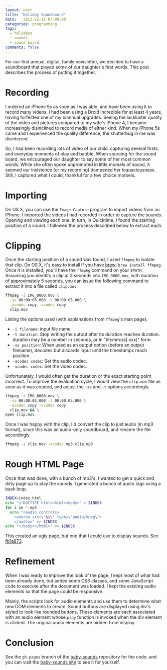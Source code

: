 ```yaml
---
layout: post
title: "Holiday Soundboard"
date:   2013-12-11 07:00:00
categories: programming
tags:
  - holidays
  - sounds
  - sound board
comments: false
---
```


For our first annual, digital, family newsletter, we decided to have a
soundboard that played some of our daughter's first words. This post
describes the process of putting it together.

# Recording

I ordered an iPhone 5s as soon as I was able, and have been using it to
record many videos. I had been using a Droid Incredible for at least 4
years, having forfeitted one of my biannual upgrades.  Seeing the
lackluster quality of the video and pictures compared to my wife's
iPhone 4, I became increasingly disinclined to record media of either
kind. When my iPhone 5s came and I experienced the quality difference,
the shutterbug in me was disinterred. 

So, I had been recording lots of video of our child, capturing several
firsts, and everyday moments of play and babble. When sourcing for the
sound board, we encouraged our daughter to say some of her most common
words. While she often spoke unprompted in little morsels of sound, it
seemed our insistence (or my recording) dampened her loquaciousness.
Still, I captured what I could, thankful for a few choice morsels.

# Importing

On OS X, you can use the `Image Capture` program to import videos from
an iPhone. I imported the videos I had recorded in order to capture the
sounds.  Opening and viewing each one, in turn, in Quicktime, I found
the starting position of a sound. I followed the process described below
to extract each. 

# Clipping

Once the starting position of a sound was found, I used `ffmpeg` to
isolate that clip. On OS X, it's easy to install if you have
[brew](http://brew.sh/): `brew install ffmpeg`. Once it is installed,
you'll have the `ffmpeg` command on your `$PATH`. Assuming you identify a
clip at 3 seconds into `IMG_0000.mov`, with duration of approximately 5
seconds, you can issue the following command to extract it into a file
called `clip.mov`: 

```bash
ffmpeg -i IMG_0000.mov \
  -ss 00:00:03.000 -t 00:00:05.000 \
  -acodec copy -vcodec copy
  clip.mov
```

Listing the options used (with explanations from `ffmpeg`'s man page):

* `-i filename`: input file name
* `-t duration`: Stop writing the output after its duration reaches 
  duration.  duration may be a number in seconds, or in 
  "hh:mm:ss[.xxx]" form.
* `-ss position`: When used as an output option (before an output
  filename), decodes but discards input until the timestamps reach
  position.
* `-acodec codec`: Set the audio codec. 
* `-vcodec codec`: Set the video codec.

Unfortunately, I would often get the duration or the exact starting
point incorrect. To improve the evaluation cycle, I would view the
`clip.mov` file as soon as it was created, and adjust the `-ss` and `-t`
options accordingly. 

```bash
ffmpeg -i IMG_0000.mov \
  -ss 00:00:03.000 -t 00:00:05.000 \
  -acodec copy -vcodec copy
  clip.mov && \
open clip.mov
```

Once I was happy with the clip, I'd convert the clip to just audio (in
mp3 format), since this was an audio-only soundboard, and rename the
file accordingly.

```bash
ffmpeg -i clip.mov -acodec mp3 clip.mp3
```

# Rough HTML Page

Once that was done, with a bunch of mp3's, I wanted to get a quick and
dirty page up to play the sounds. I generated a bunch of audio tags
using a bash loop. 

```bash
INDEX=index.html
echo "<!DOCTYPE html><html><body>" > $INDEX
for i in *.mp3
  echo "<audio controls>
    <source src=\"$i\" type=\"audio/mpeg\">
    </audio>" >> $INDEX
echo "</body></html>" >> $INDEX
```

This created an ugly page, but one that I could use to display sounds.
See [fb1a873](https://github.com/jamiely/baby-sounds/tree/fb1a8735c69e38cf23a8cb03e43093da200a1ada).

# Refinement

When I was ready to improve the look of the page, I kept most of what
had been already done, but added some CSS classes, and some JavaScript
code to execute after the document was loaded. I kept the existing audio
elements so that the page could be responsive. 

Mainly, the scripts look for audio elements and use them to determine
what new DOM elements to create. Sound buttons are displayed using div's
styled to look like rounded buttons. These elements are each associated
with an audio element whose `play` function is invoked when the div
element is clicked. The original audio elements are hidden from display.

# Conclusion

See the `gh-pages` branch of the
[baby-sounds](https://github.com/jamiely/baby-sounds) repository for the
code, and you can visit the [baby-sounds
site](https://github.com/jamiely/baby-sounds) to see it for yourself.

